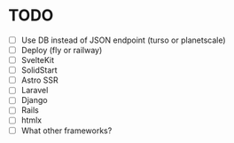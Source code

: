 # TODO

-   [ ] Use DB instead of JSON endpoint (turso or planetscale)
-   [ ] Deploy (fly or railway)
-   [ ] SvelteKit
-   [ ] SolidStart
-   [ ] Astro SSR
-   [ ] Laravel
-   [ ] Django
-   [ ] Rails
-   [ ] htmlx
-   [ ] What other frameworks?
